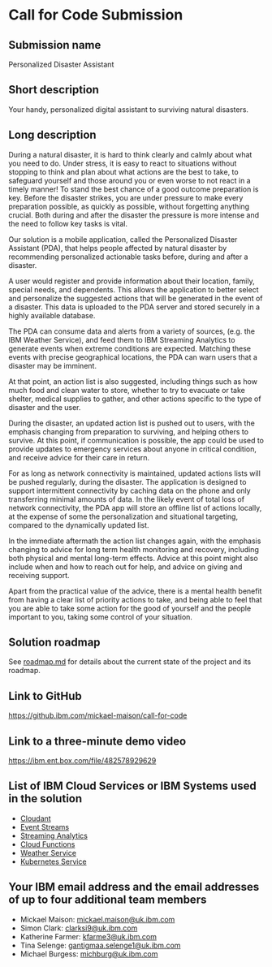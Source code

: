 # Call for Code Submission

## Submission name

Personalized Disaster Assistant

## Short description

Your handy, personalized digital assistant to surviving natural disasters.

## Long description

During a natural disaster, it is hard to think clearly and calmly about what you need to do. Under stress, it is easy to react to situations without stopping to think and plan about what actions are the best to take, to safeguard yourself and those around you or even worse to not react in a timely manner! To stand the best chance of a good outcome preparation is key. Before the disaster strikes, you are under pressure to make every preparation possible, as quickly as possible, without forgetting anything crucial. Both during and after the disaster the pressure is more intense and the need to follow key tasks is vital.

Our solution is a mobile application, called the Personalized Disaster Assistant (PDA), that helps people affected by natural disaster by recommending personalized actionable tasks before, during and after a disaster.

A user would register and provide information about their location, family, special needs, and dependents. This allows the application to better select and personalize the suggested actions that will be generated in the event of a disaster. This data is uploaded to the PDA server and stored securely in a highly available database.

The PDA can consume data and alerts from a variety of sources, (e.g. the IBM Weather Service), and feed them to IBM Streaming Analytics to generate events when extreme conditions are expected. Matching these events with precise geographical locations, the PDA can warn users that a disaster may be imminent.

At that point, an action list is also suggested, including things such as how much food and clean water to store, whether to try to evacuate or take shelter, medical supplies to gather, and other actions specific to the type of disaster and the user.

During the disaster, an updated action list is pushed out to users, with the emphasis changing from preparation to surviving, and helping others to survive. At this point, if communication is possible, the app could be used to provide updates to emergency services about anyone in critical condition, and receive advice for their care in return.

For as long as network connectivity is maintained, updated actions lists will be pushed regularly, during the disaster. The application is designed to support intermittent connectivity by caching data on the phone and only transferring minimal amounts of data. In the likely event of total loss of network connectivity, the PDA app will store an offline list of actions locally, at the expense of some the personalization and situational targeting, compared to the dynamically updated list.

In the immediate aftermath the action list changes again, with the emphasis changing to advice for long term health monitoring and recovery, including both physical and mental long-term effects. Advice at this point might also include when and how to reach out for help, and advice on giving and receiving support.

Apart from the practical value of the advice, there is a mental health benefit from having a clear list of priority actions to take, and being able to feel that you are able to take some action for the good of yourself and the people important to you, taking some control of your situation.

## Solution roadmap

See [roadmap.md](roadmap.md) for details about the current state of the project and its roadmap.

## Link to GitHub

https://github.ibm.com/mickael-maison/call-for-code

## Link to a three-minute demo video

https://ibm.ent.box.com/file/482578929629

## List of IBM Cloud Services or IBM Systems used in the solution

- [Cloudant](https://cloud.ibm.com/catalog/services/cloudant)
- [Event Streams](https://cloud.ibm.com/catalog/services/event-streams)
- [Streaming Analytics](https://cloud.ibm.com/catalog/services/streaming-analytics)
- [Cloud Functions](https://cloud.ibm.com/openwhisk)
- [Weather Service](https://cloud.ibm.com/catalog/services/weather-company-data)
- [Kubernetes Service](https://cloud.ibm.com/kubernetes/catalog/cluster)

## Your IBM email address and the email addresses of up to four additional team members

- Mickael Maison: mickael.maison@uk.ibm.com
- Simon Clark: clarksi9@uk.ibm.com
- Katherine Farmer: kfarme3@uk.ibm.com
- Tina Selenge: gantigmaa.selenge1@uk.ibm.com
- Michael Burgess: michburg@uk.ibm.com
